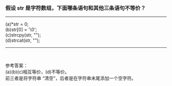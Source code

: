 ### 假设 str 是字符数组，下面哪条语句和其他三条语句不等价？
***
(a)*str = 0;<br>
(b)str[0] = '\0';<br>
(c)strcpy(str, "");<br>
(d)strcat(str, "");
***
<br>

参考答案：<br>
(a)(b)(c)相互等价，(d)不等价。<br>
前三者是将字符串 “清空”，后者是在字符串末尾添加一个空字符。
